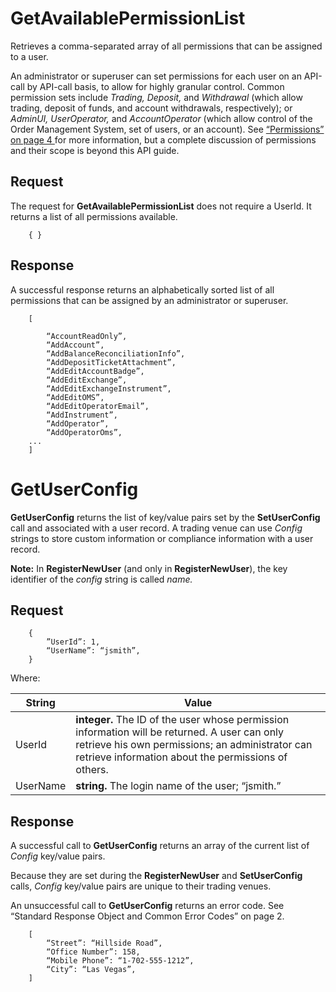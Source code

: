 # GetAvailablePermissionList

 

Retrieves a comma-separated array of all permissions that can be assigned to a user.

An administrator or superuser can set permissions for each user on an API-call by API-call basis, to allow for highly granular control. Common permission sets include *Trading, Deposit,* and *Withdrawal* (which allow trading, deposit of funds, and account withdrawals, respectively); or *AdminUI, UserOperator,* and *AccountOperator* (which allow control of the Order Management System, set of users, or an account). See [“Permissions” on page 4 ](#_bookmark7)for more information, but a complete discussion of permissions and their scope is beyond this API guide.



## Request

The request for **GetAvailablePermissionList** does not require a UserId. It returns a list of all permissions available.

```
	{ }
```



## Response

A successful response returns an alphabetically sorted list of all permissions that can be assigned by an administrator or superuser.

```
	[

		“AccountReadOnly”,
		“AddAccount”,
		“AddBalanceReconciliationInfo”,
		“AddDepositTicketAttachment”,
		“AddEditAccountBadge”,
		“AddEditExchange”,
		“AddEditExchangeInstrument”,
		“AddEditOMS”,
		“AddEditOperatorEmail”,
		“AddInstrument”,
		“AddOperator”,
		“AddOperatorOms”,
	...
	]
```



# GetUserConfig

 

**GetUserConfig** returns the list of key/value pairs set by the **SetUserConfig** call and associated with a user record. A trading venue can use *Config* strings to store custom information or compliance information with a user record.

  

**Note:** In **RegisterNewUser** (and only in **RegisterNewUser**), the key identifier of the *config* string is called
*name.*



## Request

```
	{
		”UserId”: 1,
		“UserName”: “jsmith”,
	}
```

 

Where:

| **String** | **Value**                                                    |
| ---------- | ------------------------------------------------------------ |
| UserId     | **integer.** The ID of the user whose permission information will be returned. A user can only   retrieve his own permissions; an administrator can retrieve information about   the permissions of others. |
| UserName   | **string.** The login name of the user; “jsmith.”            |



## Response

A successful call to **GetUserConfig** returns an array of the current list of *Config* key/value pairs.

Because they are set during the **RegisterNewUser** and **SetUserConfig** calls, *Config* key/value pairs are unique to their trading venues.

An unsuccessful call to **GetUserConfig** returns an error code. See “Standard Response Object and Common Error Codes” on page 2.



```
	[
		“Street”: “Hillside Road”,
		“Office Number”: 158,
		“Mobile Phone”: “1-702-555-1212”,
		“City”: “Las Vegas”,
	]
```

 
